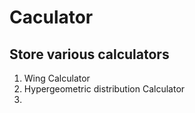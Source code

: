 # Caculator

Store various calculators
---

1. Wing Calculator
2. Hypergeometric distribution Calculator
3. 
